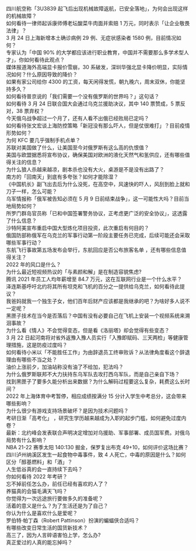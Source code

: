 四川航空称「3U3839 起飞后出现机械故障返航，已安全落地」，为何会出现这样的机械故障？  
如何看待一律师起诉康师傅老坛酸菜牛肉面并索赔 1 万元，同时表示「让企业敬畏法律」？  
3 月 24 日上海新增本土确诊病例 29 例、无症状感染者 1580 例，目前情况如何？  
专家认为「中国 90% 的大学都应该进行职业教育，中国并不需要那么多学术型人才」，你如何看待此观点？  
媒体报道海外高端显卡报价雪崩，30 系破发，深圳华强北显卡降价明显，实际情况如何？什么原因导致的降价？  
如果有家公司给你 4300 的工资，每天闲得发慌，朝九晚六，周末双休，你能坚持多久？  
如何看待普京说的「我们需要一个没有俄罗斯的世界吗？」这句话？  
如何看待 3 月 24 日联合国大会通过乌克兰援助决议，其中 140 票赞成，5 票反对，38 票弃权？  
今天俄乌战争超过一个月了，还有人看不出俄已经败局已定吗？  
如何看待张文宏谈上海防控策略「新冠没有那么吓人，但是仗很难打」？目前疫情形势如何？  
为何 KFC 要几乎强制手机点单？  
苏联对美国做了什么，让美国至今对俄罗斯有这么高的仇恨值？  
美国与欧盟据悉将宣布协议，确保美国对欧洲的液化天然气和氢供应，还有哪些值得关注的信息？  
为什么狼人杀越来越凉，剧本杀也没有大火，桌游是不是没有出路了？  
南方的「回南天」到底有多夸张？如何才能除湿？  
《中国机长》副飞出去后为什么没死，在高空中，风速快的吓人，风刮到脸上就和刀子一样，怎么可能？  
乌军情报称「俄军被告知必须在 5 月 9 日前结束战争」，这一可能性大吗？目前当地局势如何？  
所罗门群岛官员称「已和中国签署警务协议，正考虑更广泛的安全协议」，这透露了什么信息？  
沙特阿美宣布重启中国大型炼化项目投资，此次重启有何目的？  
俄国防部称俄军在乌克兰的军事行动第一阶段主要任务已完成，后续可能还会采取哪些军事行动？  
东航飞行事故第五场发布会举行，东航回应是否公布旅客名单 ，还有哪些信息值得关注？  
2022 年的风口是什么？  
为什么最近短视频热议的「与素颜和解」是在制造容貌焦虑?  
腾讯 2021 年员工人均年薪增至 84.7 万元，这在互联网行业是一个什么水平？  
泽连斯基呼吁北约将其所有坦克和飞机的百分之一提供给乌克兰，如何看待此提议？  
我爸妈就我一个独生子女，他们百年后财产应该都是我继承的吧？为啥好多人说不一定呢？  
黑匣子技术在当今是否落后？中国有没有必要自己在飞机上安装一个视频系统来溯洄事故？  
为什么看《情人》不会觉得变态，但是看《洛丽塔》却会觉得有些变态？  
3 月 22 日起河南将对省外返豫入豫人员实行「入豫即赋码、三天两检」等健康管理措施，这是防疫过度吗？  
如何看待小米以「不能胜任工作」为由辞退员工终审败诉？从法律角度看这个辞退理由有哪些不当之处？  
油价上涨前夕，加油站称没有油了不给加，犯法吗？  
为什么俄罗斯联邦不大力扶持东乌军队去攻打西乌军队，而是自己亲自下场？  
找到黑匣子了要多久能分析出来数据？为什么解码过程要这么复杂，耗费这么长时间？  
2022 年上海体育中考暂停，相应成绩按满分 15 分计入学生中考总分，这会带来哪些影响？  
为什么很少有游戏支持场景破坏？是因为技术问题吗？  
考研日渐「高考化」 ，研究生学历越来越成为入职的起步门槛，如何避免过度内卷？  
最新：北约峰会发表联合声明决定增加对乌援助、军事部署、成员国军费。对俄乌局势有什么影响？  
NBA 21-22 赛季太阳 140:130 掘金，保罗复出布克 49+10，如何评价这场比赛？  
四川泸州纳溪区发生一起食物中毒事件，致 4 人死亡，中毒的原因是什么？如何区分「醇基燃料」和「酒」？  
人生低谷真的会一直持续下去吗？  
你如何看待 2022 年考研？  
忘不掉前任怎么办，前任已经有喜欢的人了？  
养猫真的会猫毛满天飞吗？  
你觉得为一次远途旅行要做多久的准备呢？  
活着的意义是什么？为了生活还是为了自己？  
你认为什么是喜欢什么是爱呢？  
罗伯特·帕丁森（Robert Pattinson）扮演的蝙蝠侠合适吗？  
有哪些改变日常生活的国货新技术？  
高三了，因为人言碎语害怕上学，怎么办?  
真正爱过的人真的能忘掉吗？  

